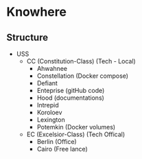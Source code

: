 # Knowhere

## Structure

* USS
  * CC (Constitution-Class) (Tech - Local)
    * Ahwahnee
    * Constellation (Docker compose)
    * Defiant 
    * Enteprise (gitHub code) 
    * Hood (documentations)
    * Intrepid
    * Koroloev
    * Lexington
    * Potemkin (Docker volumes)
  * EC (Excelsior-Class) (Tech Offical)
    * Berlin (Office)
    * Cairo (Free lance)
